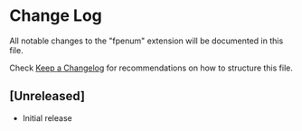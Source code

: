 # Change Log

All notable changes to the "fpenum" extension will be documented in this file.

Check [Keep a Changelog](http://keepachangelog.com/) for recommendations on how to structure this file.

## [Unreleased]

- Initial release